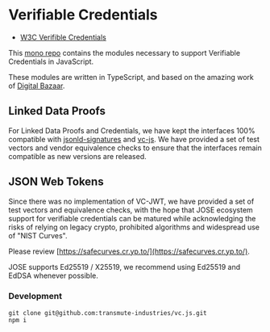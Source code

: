 # Verifiable Credentials

- [W3C Verifible Credentials](https://www.w3.org/TR/vc-data-model/)

This [mono repo](https://github.com/lerna/lerna) contains the modules necessary to support Verifiable Credentials in JavaScript.

These modules are written in TypeScript, and based on the amazing work of [Digital Bazaar](https://github.com/digitalbazaar). 

## Linked Data Proofs

For Linked Data Proofs and Credentials, we have kept the interfaces 100% compatible with [jsonld-signatures](https://github.com/digitalbazaar/jsonld-signatures) and [vc-js](https://github.com/digitalbazaar/vc-js). We have provided a set of test vectors and vendor equivalence checks to ensure that the interfaces remain compatible as new versions are released.

## JSON Web Tokens

Since there was no implementation of VC-JWT, we have provided a set of test vectors and equivalence checks, with the hope that JOSE ecosystem support for verifiable credentials can be matured while acknowledging the risks of relying on legacy crypto, prohibited algorithms and widespread use of "NIST Curves".

Please review [https://safecurves.cr.yp.to/](https://safecurves.cr.yp.to/). 

JOSE supports Ed25519 / X25519, we recommend using Ed25519 and EdDSA whenever possible.

### Development

```
git clone git@github.com:transmute-industries/vc.js.git
npm i
```